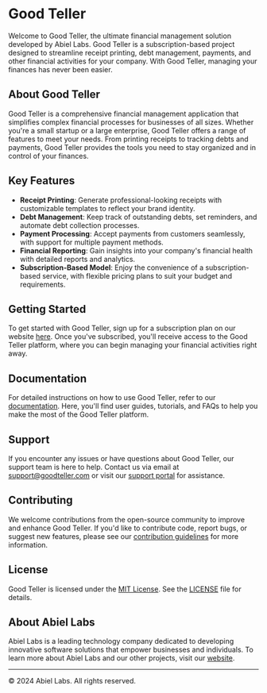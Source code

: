 # Good Teller

Welcome to Good Teller, the ultimate financial management solution developed by Abiel Labs. Good Teller is a subscription-based project designed to streamline receipt printing, debt management, payments, and other financial activities for your company. With Good Teller, managing your finances has never been easier.

## About Good Teller

Good Teller is a comprehensive financial management application that simplifies complex financial processes for businesses of all sizes. Whether you're a small startup or a large enterprise, Good Teller offers a range of features to meet your needs. From printing receipts to tracking debts and payments, Good Teller provides the tools you need to stay organized and in control of your finances.

## Key Features

- **Receipt Printing**: Generate professional-looking receipts with customizable templates to reflect your brand identity.
- **Debt Management**: Keep track of outstanding debts, set reminders, and automate debt collection processes.
- **Payment Processing**: Accept payments from customers seamlessly, with support for multiple payment methods.
- **Financial Reporting**: Gain insights into your company's financial health with detailed reports and analytics.
- **Subscription-Based Model**: Enjoy the convenience of a subscription-based service, with flexible pricing plans to suit your budget and requirements.

## Getting Started

To get started with Good Teller, sign up for a subscription plan on our website [here](https://www.goodteller.com). Once you've subscribed, you'll receive access to the Good Teller platform, where you can begin managing your financial activities right away.

## Documentation

For detailed instructions on how to use Good Teller, refer to our [documentation](https://docs.goodteller.com). Here, you'll find user guides, tutorials, and FAQs to help you make the most of the Good Teller platform.

## Support

If you encounter any issues or have questions about Good Teller, our support team is here to help. Contact us via email at support@goodteller.com or visit our [support portal](https://support.goodteller.com) for assistance.

## Contributing

We welcome contributions from the open-source community to improve and enhance Good Teller. If you'd like to contribute code, report bugs, or suggest new features, please see our [contribution guidelines](CONTRIBUTING.md) for more information.

## License

Good Teller is licensed under the [MIT License](LICENSE). See the [LICENSE](LICENSE) file for details.

## About Abiel Labs

Abiel Labs is a leading technology company dedicated to developing innovative software solutions that empower businesses and individuals. To learn more about Abiel Labs and our other projects, visit our [website](https://www.abiellabs.com).

---

© 2024 Abiel Labs. All rights reserved.
